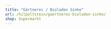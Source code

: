 ```yaml
---
title: "Gärtnerei / Bioladen Sinke"
url: /hilpoltstein/gaertnerei-bioladen-sinke/
shop: Supermarkt
---
```

